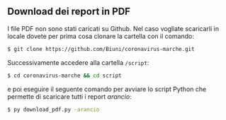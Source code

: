 ## Download dei report in PDF
I file PDF non sono stati caricati su Github. Nel caso vogliate scaricarli in locale dovete per prima cosa clonare la cartella con il comando:
```bash
$ git clone https://github.com/Biuni/coronavirus-marche.git
```
Successivamente accedere alla cartella `/script`:
```bash
$ cd coronavirus-marche && cd script
```
e poi eseguire il seguente comando per avviare lo script Python che permette di scaricare tutti i report *arancio*:
```bash
$ py download_pdf.py -arancio
```